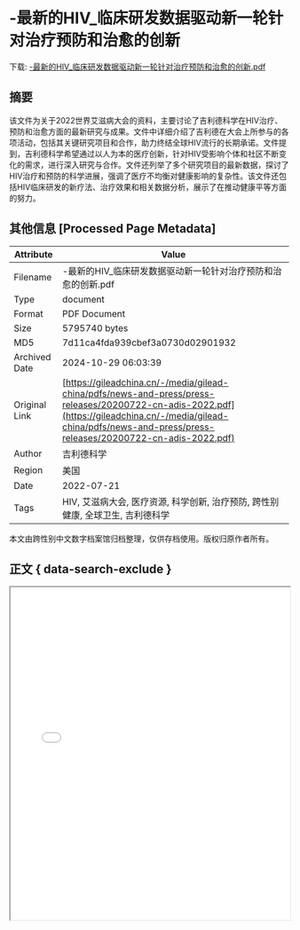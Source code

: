 # -最新的HIV_临床研发数据驱动新一轮针对治疗预防和治愈的创新

<!-- tcd_download_link -->
下载: <a href="-最新的HIV_临床研发数据驱动新一轮针对治疗预防和治愈的创新.pdf" download>-最新的HIV_临床研发数据驱动新一轮针对治疗预防和治愈的创新.pdf</a>
<!-- tcd_download_link_end -->

## 摘要

<!-- tcd_abstract -->
该文件为关于2022世界艾滋病大会的资料，主要讨论了吉利德科学在HIV治疗、预防和治愈方面的最新研究与成果。文件中详细介绍了吉利德在大会上所参与的各项活动，包括其关键研究项目和合作，助力终结全球HIV流行的长期承诺。文件提到，吉利德科学希望通过以人为本的医疗创新，针对HIV受影响个体和社区不断变化的需求，进行深入研究与合作。文件还列举了多个研究项目的最新数据，探讨了HIV治疗和预防的科学进展，强调了医疗不均衡对健康影响的复杂性。该文件还包括HIV临床研发的新疗法、治疗效果和相关数据分析，展示了在推动健康平等方面的努力。

<!-- tcd_abstract_end -->

## 其他信息 [Processed Page Metadata]

| Attribute       | Value                                  |
|-----------------|----------------------------------------|
| Filename        | -最新的HIV_临床研发数据驱动新一轮针对治疗预防和治愈的创新.pdf                             |
| Type            | document                                 |
| Format          | PDF Document                               |
| Size            | 5795740 bytes                           |
| MD5             | 7d11ca4fda939cbef3a0730d02901932                                  |
| Archived Date   | 2024-10-29 06:03:39                             |
| Original Link   | [https://gileadchina.cn/-/media/gilead-china/pdfs/news-and-press/press-releases/20200722-cn-adis-2022.pdf](https://gileadchina.cn/-/media/gilead-china/pdfs/news-and-press/press-releases/20200722-cn-adis-2022.pdf)                         |
| Author          | 吉利德科学                               |
| Region          | 美国                               |
| Date            | 2022-07-21                                 |
| Tags            | HIV, 艾滋病大会, 医疗资源, 科学创新, 治疗预防, 跨性别健康, 全球卫生, 吉利德科学                                 |

本文由跨性别中文数字档案馆归档整理，仅供存档使用。版权归原作者所有。


## 正文 { data-search-exclude }

<!-- tcd_main_text -->
<iframe src="../-最新的HIV_临床研发数据驱动新一轮针对治疗预防和治愈的创新.pdf" width="100%" height="600px">
    <p>无法显示PDF，请下载查看。</p>
</iframe>
<!-- tcd_main_text_end -->


